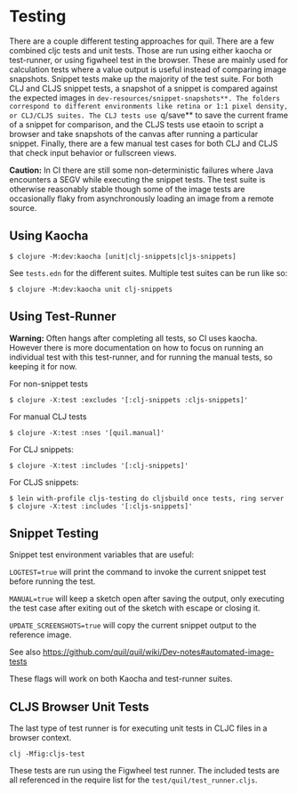 # Testing

There are a couple different testing approaches for quil. There are a few combined cljc tests and unit tests. Those are run using either kaocha or test-runner, or using figwheel test in the browser. These are mainly used for calculation tests where a value output is useful instead of comparing image snapshots. Snippet tests make up the majority of the test suite. For both CLJ and CLJS snippet tests, a snapshot of a snippet is compared against the expected images in `dev-resources/snippet-snapshots**. The folders correspond to different environments like retina or 1:1 pixel density, or CLJ/CLJS suites. The CLJ tests use `q/save** to save the current frame of a snippet for comparison, and the CLJS tests use etaoin to script a browser and take snapshots of the canvas after running a particular snippet. Finally, there are a few manual test cases for both CLJ and CLJS that check input behavior or fullscreen views.

**Caution:** In CI there are still some non-deterministic failures where Java encounters a SEGV while executing the snippet tests. The test suite is otherwise reasonably stable though some of the image tests are occasionally flaky from asynchronously loading an image from a remote source.

## Using Kaocha

```
$ clojure -M:dev:kaocha [unit|clj-snippets|cljs-snippets]
```

See `tests.edn` for the different suites. Multiple test suites can be run like so:

```
$ clojure -M:dev:kaocha unit clj-snippets
```

## Using Test-Runner

**Warning:** Often hangs after completing all tests, so CI uses kaocha. However there is more documentation on how to focus on running an individual test with this test-runner, and for running the manual tests, so keeping it for now. 

For non-snippet tests
```
$ clojure -X:test :excludes '[:clj-snippets :cljs-snippets]'
```

For manual CLJ tests
```
$ clojure -X:test :nses '[quil.manual]'
```

For CLJ snippets:

```
$ clojure -X:test :includes '[:clj-snippets]'
```

For CLJS snippets:
```
$ lein with-profile cljs-testing do cljsbuild once tests, ring server
$ clojure -X:test :includes '[:cljs-snippets]'
```

## Snippet Testing

Snippet test environment variables that are useful:

`LOGTEST=true` will print the command to invoke the current snippet test before running the test.

`MANUAL=true` will keep a sketch open after saving the output, only executing the test case after exiting out of the sketch with escape or closing it.

`UPDATE_SCREENSHOTS=true` will copy the current snippet output to the reference image.

See also https://github.com/quil/quil/wiki/Dev-notes#automated-image-tests

These flags will work on both Kaocha and test-runner suites.

## CLJS Browser Unit Tests

The last type of test runner is for executing unit tests in CLJC files in a browser context. 

```
clj -Mfig:cljs-test
```

These tests are run using the Figwheel test runner. The included tests are all
referenced in the require list for the `test/quil/test_runner.cljs`.
